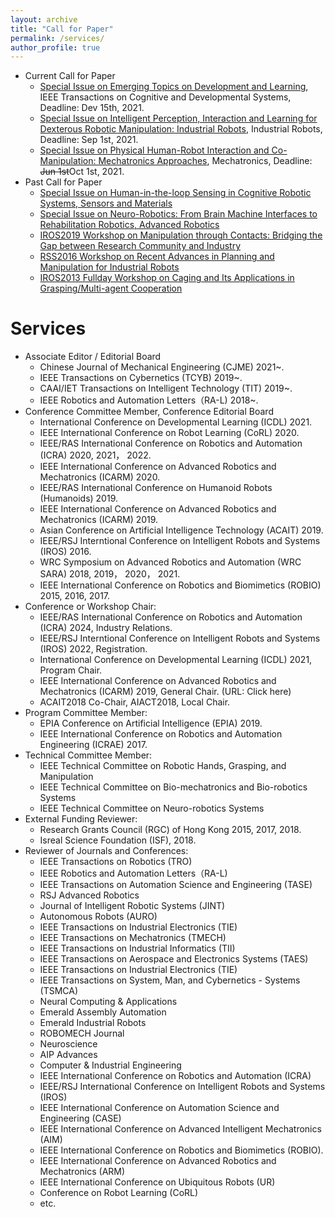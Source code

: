 ```yaml
---
layout: archive
title: "Call for Paper"
permalink: /services/
author_profile: true
---
```

* Current Call for Paper
  * [Special Issue on Emerging Topics on Development and Learning](https://wanweiwei07.github.io/files/ICDL2021_Special_Issue_Proposal_IEEE_Format.pdf), IEEE Transactions on Cognitive and Developmental Systems, Deadline: Dev 15th, 2021.
  * [Special Issue on Intelligent Perception, Interaction and Learning for Dexterous Robotic Manipulation: Industrial Robots](https://www.emeraldgrouppublishing.com/journal/ir/intelligent-perception-interaction-and-learning-dexterous-robotic-manipulation), Industrial Robots, Deadline: Sep 1st, 2021.
  * [Special Issue on Physical Human-Robot Interaction and Co-Manipulation: Mechatronics Approaches](https://www.journals.elsevier.com/mechatronics/call-for-papers/call-for-papers-special-issue-on-physical-human-robot-intera), Mechatronics, Deadline: ~~Jun 1st~~Oct 1st, 2021.
* Past Call for Paper
  * [Special Issue on Human-in-the-loop Sensing in Cognitive Robotic Systems, Sensors and Materials](https://wanweiwei07.github.io/files/CFP-Sensors%26Materials_updated.pdf)
  * [Special Issue on Neuro-Robotics: From Brain Machine Interfaces to Rehabilitation Robotics, Advanced Robotics](https://www.rsj.or.jp/databox/advanced/CFP/CFP_34_19.pdf)
  * [IROS2019 Workshop on Manipulation through Contacts: Bridging the Gap between Research Community and Industry](http://manipulation-workshop.com/)
  * [RSS2016 Workshop on Recent Advances in Planning and Manipulation for Industrial Robots](https://sites.google.com/site/rss16irt/)
  * [IROS2013 Fullday Workshop on Caging and Its Applications in Grasping/Multi-agent Cooperation](https://sites.google.com/site/iros2013workshoponcaging/)
  
Services
=====
* Associate Editor / Editorial Board
  * Chinese Journal of Mechanical Engineering (CJME) 2021~.
  * IEEE Transactions on Cybernetics (TCYB) 2019~.
  * CAAI/IET Transactions on Intelligent Technology (TIT) 2019~.
  * IEEE Robotics and Automation Letters（RA-L) 2018~.
* Conference Committee Member, Conference Editorial Board
  * International Conference on Developmental Learning (ICDL) 2021.
  * IEEE International Conference on Robot Learning (CoRL) 2020.
  * IEEE/RAS International Conference on Robotics and Automation (ICRA) 2020, 2021， 2022.
  * IEEE International Conference on Advanced Robotics and Mechatronics (ICARM) 2020.
  * IEEE/RAS International Conference on Humanoid Robots (Humanoids) 2019.
  * IEEE International Conference on Advanced Robotics and Mechatronics (ICARM) 2019.
  * Asian Conference on Artificial Intelligence Technology (ACAIT) 2019.
  * IEEE/RSJ Interntional Conference on Intelligent Robots and Systems (IROS) 2016.
  * WRC Symposium on Advanced Robotics and Automation (WRC SARA) 2018, 2019， 2020， 2021.
  * IEEE International Conference on Robotics and Biomimetics (ROBIO) 2015, 2016, 2017.
* Conference or Workshop Chair:
  * IEEE/RAS International Conference on Robotics and Automation (ICRA) 2024, Industry Relations.
  * IEEE/RSJ Interntional Conference on Intelligent Robots and Systems (IROS) 2022, Registration.
  * International Conference on Developmental Learning (ICDL) 2021, Program Chair.
  * IEEE International Conference on Advanced Robotics and Mechatronics (ICARM) 2019, General Chair. (URL: Click here)
  * ACAIT2018 Co-Chair, AIACT2018, Local Chair.
* Program Committee Member:
  * EPIA Conference on Artificial Intelligence (EPIA) 2019.
  * IEEE International Conference on Robotics and Automation Engineering (ICRAE) 2017.
* Technical Committee Member:
  * IEEE Technical Committee on Robotic Hands, Grasping, and Manipulation
  * IEEE Technical Committee on Bio-mechatronics and Bio-robotics Systems
  * IEEE Technical Committee on Neuro-robotics Systems
* External Funding Reviewer:
  * Research Grants Council (RGC) of Hong Kong 2015, 2017, 2018.
  * Isreal Science Foundation (ISF), 2018.
* Reviewer of Journals and Conferences:
  * IEEE Transactions on Robotics (TRO)
  * IEEE Robotics and Automation Letters（RA-L)
  * IEEE Transactions on Automation Science and Engineering (TASE)
  * RSJ Advanced Robotics
  * Journal of Intelligent Robotic Systems (JINT)
  * Autonomous Robots (AURO)
  * IEEE Transactions on Industrial Electronics (TIE)
  * IEEE Transactions on Mechatronics (TMECH)
  * IEEE Transactions on Industrial Informatics (TII)
  * IEEE Transactions on Aerospace and Electronics Systems (TAES)
  * IEEE Transactions on Industrial Electronics (TIE)
  * IEEE Transactions on System, Man, and Cybernetics - Systems (TSMCA)
  * Neural Computing & Applications
  * Emerald Assembly Automation
  * Emerald Industrial Robots
  * ROBOMECH Journal
  * Neuroscience
  * AIP Advances
  * Computer & Industrial Engineering
  * IEEE International Conference on Robotics and Automation (ICRA)
  * IEEE/RSJ International Conference on Intelligent Robots and Systems (IROS)
  * IEEE International Conference on Automation Science and Engineering (CASE)
  * IEEE International Conference on Advanced Intelligent Mechatronics (AIM)
  * IEEE International Conference on Robotics and Biomimetics (ROBIO).
  * IEEE International Conference on Advanced Robotics and Mechatronics (ARM)
  * IEEE International Conference on Ubiquitous Robots (UR)
  * Conference on  Robot Learning (CoRL)
  * etc.
